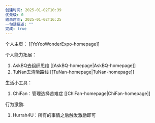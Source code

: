 ```yaml
---
创建时间: 2025-01-02T10:39
优先级: 0
结束时间: 2025-01-02T16:25
一句话描述: ""
完成: true
---
```

个人主页： [[YoYooWonderExpo-homepage]]

个人能力拓展：
1. AskBQ去组织思维 [[AskBQ-homepage|AskBQ-homepage]]
2. TuNan去清晰路线 [[TuNan-homepage|TuNan-homepage]]

生活小工具：
1. ChiFan：管理选择苦难症 [[ChiFan-homepage|ChiFan-homepage]]

行为激励:
1. Hurrah4U：所有的事情之后触发激励即可